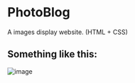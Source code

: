 # PhotoBlog
A images display website. (HTML + CSS)
## Something like this:
![image](https://user-images.githubusercontent.com/32544961/123547999-98b66800-d73d-11eb-8b9e-c023fa00440f.png)
